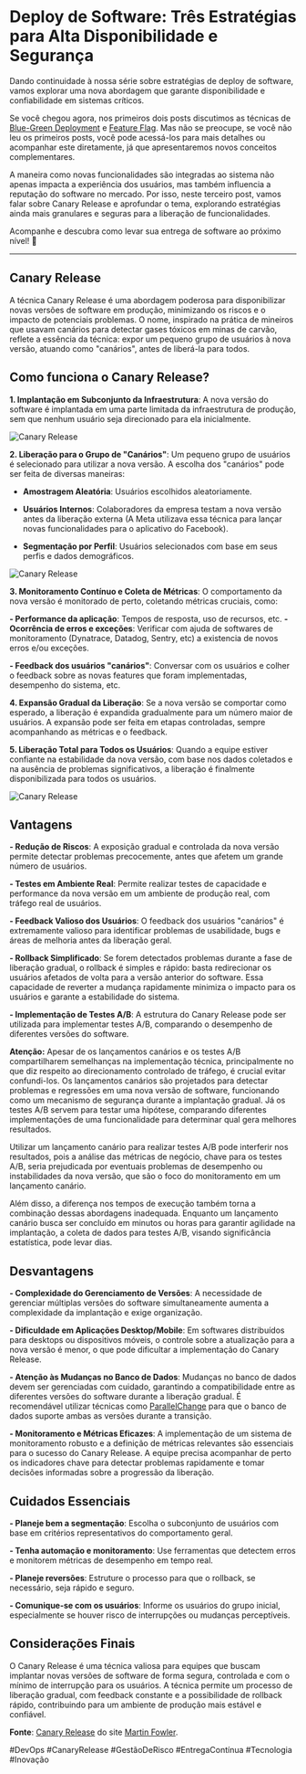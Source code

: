 # Deploy de Software: Três Estratégias para Alta Disponibilidade e Segurança

Dando continuidade à nossa série sobre estratégias de deploy de software, vamos explorar uma nova abordagem que garante disponibilidade e confiabilidade em sistemas críticos.

Se você chegou agora, nos primeiros dois posts discutimos as técnicas de [Blue-Green Deployment](https://leandropsouza1.github.io/devaneios/Deploy-de-Software-Blue-Green) e [Feature Flag](https://leandropsouza1.github.io/devaneios/Deploy-de-Software-Feature-Flag). Mas não se preocupe, se você não leu os primeiros posts, você pode acessá-los para mais detalhes ou acompanhar este diretamente, já que apresentaremos novos conceitos complementares.

A maneira como novas funcionalidades são integradas ao sistema não apenas impacta a experiência dos usuários, mas também influencia a reputação do software no mercado. Por isso, neste terceiro post, vamos falar sobre Canary Release e aprofundar o tema, explorando estratégias ainda mais granulares e seguras para a liberação de funcionalidades.

Acompanhe e descubra como levar sua entrega de software ao próximo nível! :rocket:

---

## Canary Release
A técnica Canary Release é uma abordagem poderosa para disponibilizar novas versões de software em produção, minimizando os riscos e o impacto de potenciais problemas. O nome, inspirado na prática de mineiros que usavam canários para detectar gases tóxicos em minas de carvão, reflete a essência da técnica: expor um pequeno grupo de usuários à nova versão, atuando como "canários", antes de liberá-la para todos.

## Como funciona o Canary Release?

**1. Implantação em Subconjunto da Infraestrutura**: A nova versão do software é implantada em uma parte limitada da infraestrutura de produção, sem que nenhum usuário seja direcionado para ela inicialmente.

![Canary Release](https://martinfowler.com/bliki/images/canaryRelease/canary-release-1.png)

**2. Liberação para o Grupo de "Canários"**: Um pequeno grupo de usuários é selecionado para utilizar a nova versão. A escolha dos "canários" pode ser feita de diversas maneiras:

- **Amostragem Aleatória**: Usuários escolhidos aleatoriamente.

- **Usuários Internos**: Colaboradores da empresa testam a nova versão antes da liberação externa (A Meta utilizava essa técnica para lançar novas funcionalidades para o aplicativo do Facebook).

- **Segmentação por Perfil**: Usuários selecionados com base em seus perfis e dados demográficos.

![Canary Release](https://martinfowler.com/bliki/images/canaryRelease/canary-release-2.png)

**3. Monitoramento Contínuo e Coleta de Métricas**: O comportamento da nova versão é monitorado de perto, coletando métricas cruciais, como:

**- Performance da aplicação**: Tempos de resposta, uso de recursos, etc.
**- Ocorrência de erros e exceções**: Verificar com ajuda de softwares de monitoramento (Dynatrace, Datadog, Sentry, etc) a existencia de novos erros e/ou exceções.

**- Feedback dos usuários "canários"**: Conversar com os usuários e colher o feedback sobre as novas features que foram implementadas, desempenho do sistema, etc.

**4. Expansão Gradual da Liberação**: Se a nova versão se comportar como esperado, a liberação é expandida gradualmente para um número maior de usuários. A expansão pode ser feita em etapas controladas, sempre acompanhando as métricas e o feedback.

**5. Liberação Total para Todos os Usuários**: Quando a equipe estiver confiante na estabilidade da nova versão, com base nos dados coletados e na ausência de problemas significativos, a liberação é finalmente disponibilizada para todos os usuários.

![Canary Release](https://martinfowler.com/bliki/images/canaryRelease/canary-release-3.png)

## Vantagens

**- Redução de Riscos**: A exposição gradual e controlada da nova versão permite detectar problemas precocemente, antes que afetem um grande número de usuários.

**- Testes em Ambiente Real**: Permite realizar testes de capacidade e performance da nova versão em um ambiente de produção real, com tráfego real de usuários.

**- Feedback Valioso dos Usuários**: O feedback dos usuários "canários" é extremamente valioso para identificar problemas de usabilidade, bugs e áreas de melhoria antes da liberação geral.

**- Rollback Simplificado**: Se forem detectados problemas durante a fase de liberação gradual, o rollback é simples e rápido: basta redirecionar os usuários afetados de volta para a versão anterior do software. Essa capacidade de reverter a mudança rapidamente minimiza o impacto para os usuários e garante a estabilidade do sistema.

**- Implementação de Testes A/B**: A estrutura do Canary Release pode ser utilizada para implementar testes A/B, comparando o desempenho de diferentes versões do software.

**Atenção:** Apesar de os lançamentos canários e os testes A/B compartilharem semelhanças na implementação técnica, principalmente no que diz respeito ao direcionamento controlado de tráfego, é crucial evitar confundi-los. Os lançamentos canários são projetados para detectar problemas e regressões em uma nova versão de software, funcionando como um mecanismo de segurança durante a implantação gradual. Já os testes A/B servem para testar uma hipótese, comparando diferentes implementações de uma funcionalidade para determinar qual gera melhores resultados.

Utilizar um lançamento canário para realizar testes A/B pode interferir nos resultados, pois a análise das métricas de negócio, chave para os testes A/B, seria prejudicada por eventuais problemas de desempenho ou instabilidades da nova versão, que são o foco do monitoramento em um lançamento canário.

Além disso, a diferença nos tempos de execução também torna a combinação dessas abordagens inadequada. Enquanto um lançamento canário busca ser concluído em minutos ou horas para garantir agilidade na implantação, a coleta de dados para testes A/B, visando significância estatística, pode levar dias.

## Desvantagens

**- Complexidade do Gerenciamento de Versões**: A necessidade de gerenciar múltiplas versões do software simultaneamente aumenta a complexidade da implantação e exige organização.

**- Dificuldade em Aplicações Desktop/Mobile**: Em softwares distribuídos para desktops ou dispositivos móveis, o controle sobre a atualização para a nova versão é menor, o que pode dificultar a implementação do Canary Release.

**- Atenção às Mudanças no Banco de Dados**: Mudanças no banco de dados devem ser gerenciadas com cuidado, garantindo a compatibilidade entre as diferentes versões do software durante a liberação gradual. É recomendável utilizar técnicas como [ParallelChange](https://martinfowler.com/bliki/ParallelChange.html) para que o banco de dados suporte ambas as versões durante a transição.

**- Monitoramento e Métricas Eficazes**: A implementação de um sistema de monitoramento robusto e a definição de métricas relevantes são essenciais para o sucesso do Canary Release. A equipe precisa acompanhar de perto os indicadores chave para detectar problemas rapidamente e tomar decisões informadas sobre a progressão da liberação.

## Cuidados Essenciais

**- Planeje bem a segmentação**: Escolha o subconjunto de usuários com base em critérios representativos do comportamento geral.

**- Tenha automação e monitoramento**: Use ferramentas que detectem erros e monitorem métricas de desempenho em tempo real.

**- Planeje reversões**: Estruture o processo para que o rollback, se necessário, seja rápido e seguro.

**- Comunique-se com os usuários**: Informe os usuários do grupo inicial, especialmente se houver risco de interrupções ou mudanças perceptíveis.

## Considerações Finais
O Canary Release é uma técnica valiosa para equipes que buscam implantar novas versões de software de forma segura, controlada e com o mínimo de interrupção para os usuários. A técnica permite um processo de liberação gradual, com feedback constante e a possibilidade de rollback rápido, contribuindo para um ambiente de produção mais estável e confiável.


**Fonte**: [Canary Release](https://martinfowler.com/bliki/CanaryRelease.html) do site [Martin Fowler](https://martinfowler.com/).


#DevOps #CanaryRelease #GestãoDeRisco #EntregaContínua #Tecnologia #Inovação
